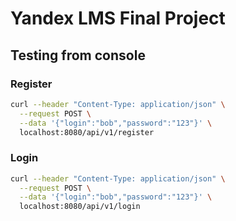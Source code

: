 # Yandex LMS Final Project

## Testing from console

### Register

```bash
curl --header "Content-Type: application/json" \
  --request POST \
  --data '{"login":"bob","password":"123"}' \
  localhost:8080/api/v1/register
```

### Login

```bash
curl --header "Content-Type: application/json" \
  --request POST \
  --data '{"login":"bob","password":"123"}' \
  localhost:8080/api/v1/login
```
